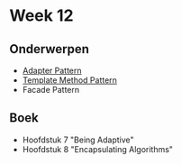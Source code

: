 # Week 12

## Onderwerpen

-   [Adapter Pattern](/topics/15b_adapter_pattern.ipynb)
-   [Template Method Pattern](/topics/15a_template.ipynb)
-   Facade Pattern


## Boek

-   Hoofdstuk 7 "Being Adaptive"
-   Hoofdstuk 8 "Encapsulating Algorithms"
